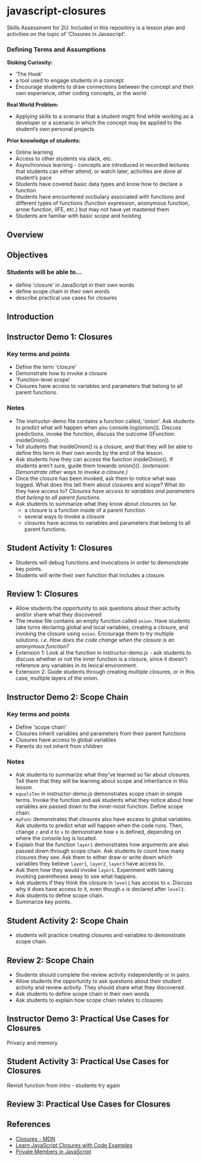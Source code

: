 # javascript-closures
Skills Assessment for 2U: Included in this repository is a lesson plan and activities on the topic of 'Closures in Javascript'.

### Defining Terms and Assumptions

__Stoking Curiosity:__
* ‘The Hook’
 * a tool used to engage students in a concept 
* Encourage students to draw connections between the concept and their own experience, other coding concepts, or the world

__Real World Problem:__
* Applying skills to a scenario that a student might find while working as a developer or a scenario in which the concept may be applied to the student’s own personal projects

__Prior knowledge of students:__
* Online learning
* Access to other students via slack, etc.
* Asynchronous learning - concepts are introduced in recorded lectures that students can either attend, or watch later, activities are done at student’s pace
* Students have covered basic data types and know how to declare a function
* Students have encountered vocbulary associated with functions and different types of functions (function expression, anonymous function, arrow function, IIFE, etc.) but may not have yet mastered them
* Students are familiar with basic scope and hoisting


## Overview


## Objectives

### Students will be able to...
* define 'closure' in JavaScript in their own words
* define scope chain in their own words
* describe practical use cases for closures

## Introduction

## Instructor Demo 1: Closures
### Key terms and points
* Define the term 'closure'
* Demonstrate how to invoke a closure
* 'Function-level scope'
* Closures have access to variables and parameters that belong to all parent functions.

### Notes
* The instructor-demo file contains a function called, 'onion'. Ask students to predict what will happen when you console.log(onion()). Discuss predictions, invoke the function, discuss the outcome ([Function: insideOnion]).
* Tell students that insideOnion() is a closure, and that they will be able to define this term in their own words by the end of the lesson.
* Ask students how they can access the function insideOnion(). If students aren't sure, guide them towards onion()().  _(extension: Demonstrate other ways to invoke a closure.)_
* Once the closure has been invoked, ask them to notice what was logged. What does this tell them about closures and scope? What do they have access to? _Closures have access to variables and parameters that belong to all parent functions._
* Ask students to summarize what they know about closures so far.
  + a closure is a function inside of a parent function
  + several ways to invoke a closure
  + closures have access to variables and parameters that belong to all parent functions.


## Student Activity 1: Closures
* Students will debug functions and invocations in order to demonstrate key points.
* Students will write their own function that includes a closure.
## Review 1: Closures
* Allow students the opportunity to ask questions about their activity and/or share what they discovered
* The review file contains an empty function called ```onion```. Have students take turns declaring global and local variables, creating a closure, and invoking the closure using ```onion```. Encourage them to try multiple solutions. _i.e. How does the code change when the closure is an anonymous function?_
* Extension 1: Look at the function in instructor-demo.js - ask students to discuss whether or not the inner function is a closure, since it doesn't reference any variables in its lexical environment.
* Extension 2: Guide students through creating multiple closures, or in this case, multiple layers of the onion. 
## Instructor Demo 2: Scope Chain

### Key terms and points
* Define 'scope chain'
* Closures inherit variables and parameters from their parent functions
* Clusures have access to global variables
* Parents do not inherit from children

### Notes
* Ask students to summarize what they've learned so far about closures. Tell them that they will be learning about scope and inheritance in this lesson.
* ```equalsTen``` in instructor-demo.js demonstrates scope chain in simple terms. Invoke the function and ask students what they notice about how variables are passed down to the inner-most function. Define scope chain.
* ```myFunc``` demonstrates that closures also have access to global variables. Ask students to predict what will happen when the code runs. Then, change ```c``` and ```d``` to ```x``` to demonstrate how x is defined, depending on where the console.log is located.
* Explain that the function ```layer1``` demonstrates how arguments are also passed down through scope chain. Ask students to count how many closures they see. Ask them to either draw or write down which variables they believe ```layer1```, ```layer2```, ```layer3``` have access to. 
* Ask them how they would invoke ```layer1```. Experiment with taking invoking parentheses away to see what happens.
* Ask students if they think the closure in ```level1``` has access to ```e```. Discuss why it does have access to it, even though ```e``` is declared after ```level3```.
* Ask students to define scope chain.
* Summarize key points.

## Student Activity 2: Scope Chain
* students will practice creating closures and variables to demonstrate scope chain.
## Review 2: Scope Chain
* Students should complete the review activity independently or in pairs.
* Allow students the opportunity to ask questions about their student activity and review activity. They should share what they discovered.
* Ask students to define scope chain in their own words
* Ask students to explain how scope chain relates to closures
## Instructor Demo 3: Practical Use Cases for Closures
Privacy and memory
## Student Activity 3: Practical Use Cases for Closures
Revisit function from intro - students try again
## Review 3: Practical Use Cases for Closures

## References
* [Closures - MDN](https://developer.mozilla.org/en-US/docs/Web/JavaScript/Closures)
* [Learn JavaScript Closures with Code Examples
](https://www.freecodecamp.org/news/lets-learn-javascript-closures-66feb44f6a44/)
* [Private Members in JavaScript
](https://www.crockford.com/javascript/private.html)




